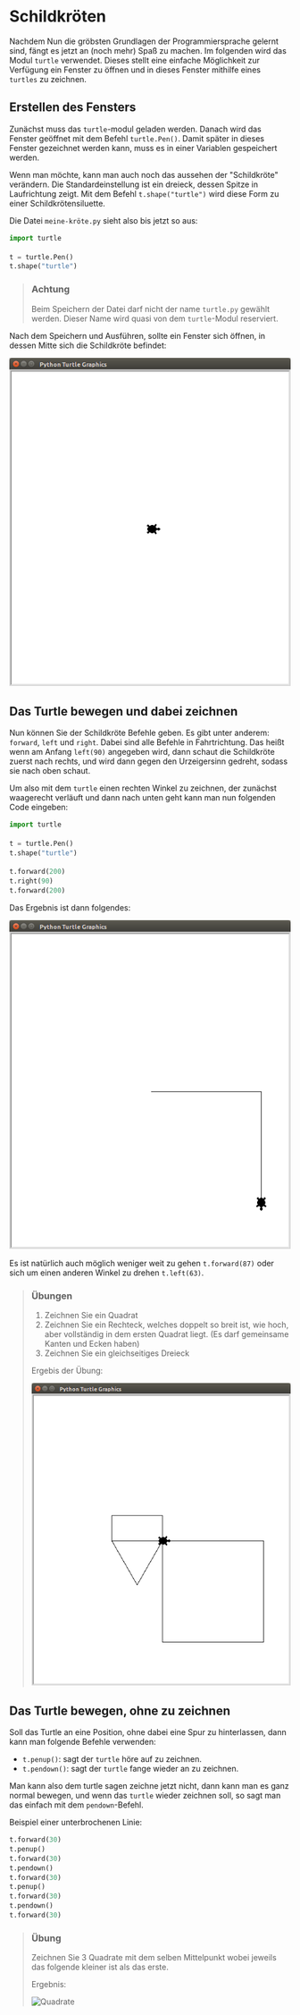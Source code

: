 # Schildkröten

Nachdem Nun die gröbsten Grundlagen der Programmiersprache gelernt sind, fängt es jetzt an (noch mehr) Spaß zu machen. Im folgenden wird das Modul `turtle` verwendet. Dieses stellt eine einfache Möglichkeit zur Verfügung ein Fenster zu öffnen und in dieses Fenster mithilfe eines `turtles` zu zeichnen.

## Erstellen des Fensters

Zunächst muss das `turtle`-modul geladen werden. Danach wird das Fenster geöffnet mit dem Befehl `turtle.Pen()`. Damit später in dieses Fenster gezeichnet werden kann, muss es in einer Variablen gespeichert werden.

Wenn man möchte, kann man auch noch das aussehen der "Schildkröte" verändern. Die Standardeinstellung ist ein dreieck, dessen Spitze in Laufrichtung zeigt. Mit dem Befehl `t.shape("turtle")` wird diese Form zu einer Schildkrötensiluette.

Die Datei `meine-kröte.py` sieht also bis jetzt so aus:

```python
import turtle

t = turtle.Pen()
t.shape("turtle")
```

> ### Achtung
> Beim Speichern der Datei darf nicht der name `turtle.py` gewählt werden. Dieser Name wird quasi von dem `turtle`-Modul reserviert.

Nach dem Speichern und Ausführen, sollte ein Fenster sich öffnen, in dessen Mitte sich die Schildkröte befindet:

![Leeres Turtle Fenster](img/leerturtle.png)

## Das Turtle bewegen und dabei zeichnen

Nun können Sie der Schildkröte Befehle geben. Es gibt unter anderem: `forward`, `left` und `right`. Dabei sind alle Befehle in Fahrtrichtung. Das heißt wenn am Anfang `left(90)` angegeben wird, dann schaut die Schildkröte zuerst nach rechts, und wird dann gegen den Urzeigersinn gedreht, sodass sie nach oben schaut.

Um also mit dem `turtle` einen rechten Winkel zu zeichnen, der zunächst waagerecht verläuft und dann nach unten geht kann man nun folgenden Code eingeben:

```python
import turtle

t = turtle.Pen()
t.shape("turtle")

t.forward(200)
t.right(90)
t.forward(200)
```
Das Ergebnis ist dann folgendes:

![Rechter Winkel Turtle](img/turtlerightangle.png)

Es ist natürlich auch möglich weniger weit zu gehen `t.forward(87)` oder sich um einen anderen Winkel zu drehen `t.left(63)`.

> ### Übungen
> 1. Zeichnen Sie ein Quadrat
> 1. Zeichnen Sie ein Rechteck, welches doppelt so breit ist, wie hoch, aber vollständig in dem ersten Quadrat liegt. (Es darf gemeinsame Kanten und Ecken haben)
> 1. Zeichnen Sie ein gleichseitiges Dreieck
> 
> Ergebis der Übung:
> 
> ![Übungsresultat](img/turtleshapes.png)

## Das Turtle bewegen, ohne zu zeichnen

Soll das Turtle an eine Position, ohne dabei eine Spur zu hinterlassen, dann kann man folgende Befehle verwenden:

 * `t.penup()`: sagt der `turtle` höre auf zu zeichnen.
 * `t.pendown()`: sagt der `turtle` fange wieder an zu zeichnen.

Man kann also dem turtle sagen zeichne jetzt nicht, dann kann man es ganz normal bewegen, und wenn das `turtle` wieder zeichnen soll, so sagt man das einfach mit dem `pendown`-Befehl.

Beispiel einer unterbrochenen Linie:

```python
t.forward(30)
t.penup()
t.forward(30)
t.pendown()
t.forward(30)
t.penup()
t.forward(30)
t.pendown()
t.forward(30)
```

> ### Übung
> Zeichnen Sie 3 Quadrate mit dem selben Mittelpunkt wobei jeweils das folgende kleiner ist als das erste.
> 
> Ergebnis:
> 
> ![Quadrate](turtlequadrate.png)
